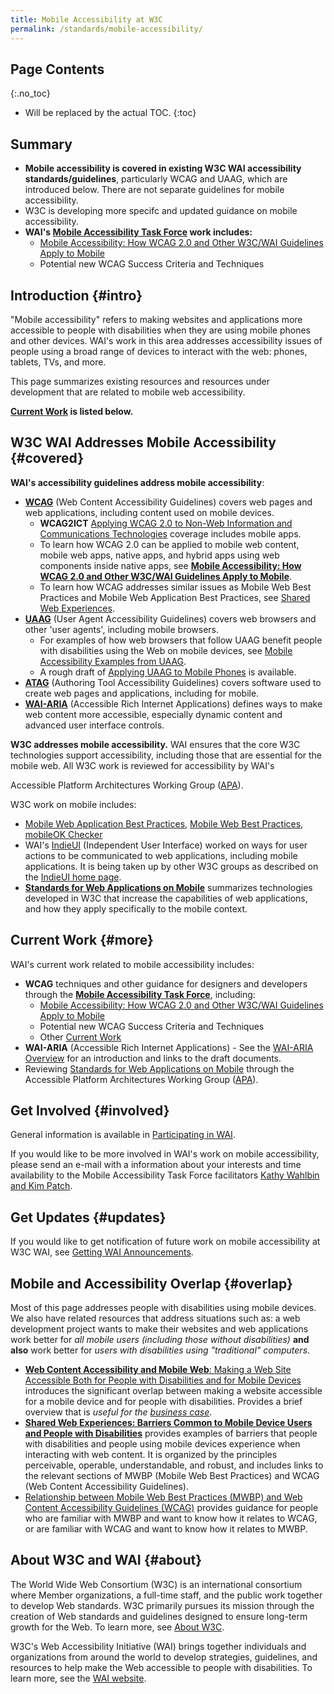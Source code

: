 ```yaml
---
title: Mobile Accessibility at W3C
permalink: /standards/mobile-accessibility/
---
```


Page Contents
-------------
{:.no_toc}

-   Will be replaced by the actual TOC.
{:toc}

Summary
-------

-   **Mobile accessibility is covered in existing W3C WAI accessibility
    standards/guidelines**, particularly WCAG and UAAG, which are
    introduced below. There are not separate guidelines for mobile
    accessibility.
-   W3C is developing more specifc and updated guidance on mobile
    accessibility.
-   **WAI's [Mobile Accessibility Task
    Force](https://www.w3.org/WAI/GL/mobile-a11y-tf/) work includes:**
    -   [Mobile Accessibility: How WCAG 2.0 and Other W3C/WAI Guidelines
        Apply to
        Mobile](http://www.w3.org/TR/mobile-accessibility-mapping/)
    -   Potential new WCAG Success Criteria and Techniques

Introduction {#intro}
----------------------

"Mobile accessibility" refers to making websites and applications more
accessible to people with disabilities when they are using mobile phones
and other devices. WAI's work in this area addresses accessibility
issues of people using a broad range of devices to interact with the
web: phones, tablets, TVs, and more.

This page summarizes existing resources and resources under development
that are related to mobile web accessibility.

**[Current Work](#more) is listed below.**

W3C WAI Addresses Mobile Accessibility {#covered}
--------------------------------------------------

**WAI's accessibility guidelines address mobile accessibility**:

-   **[WCAG](http://www.w3.org/WAI/intro/wcag.php)** (Web Content
    Accessibility Guidelines) covers web pages and web applications,
    including content used on mobile devices.
    -   **WCAG2ICT** [Applying WCAG 2.0 to Non-Web Information and
        Communications Technologies](http://www.w3.org/TR/wcag2ict/)
        coverage includes mobile apps.
    -   To learn how WCAG 2.0 can be applied to mobile web content,
        mobile web apps, native apps, and hybrid apps using web
        components inside native apps, see [**Mobile Accessibility: How
        WCAG 2.0 and Other W3C/WAI Guidelines Apply to
        Mobile**](http://www.w3.org/TR/mobile-accessibility-mapping/).
    -   To learn how WCAG addresses similar issues as Mobile Web Best
        Practices and Mobile Web Application Best Practices, see [Shared
        Web Experiences](http://www.w3.org/WAI/mobile/experiences).
-   **[UAAG](http://www.w3.org/WAI/intro/uaag.php)** (User Agent
    Accessibility Guidelines) covers web browsers and other 'user
    agents', including mobile browsers.
    -   For examples of how web browsers that follow UAAG benefit people
        with disabilities using the Web on mobile devices, see [Mobile
        Accessibility Examples from
        UAAG](http://www.w3.org/TR/IMPLEMENTING-UAAG20/mobile).
    -   A rough draft of [Applying UAAG to Mobile
        Phones](http://www.w3.org/WAI/UA/work/wiki/Applying_UAAG_to_Mobile_Phones)
        is available.
-   **[ATAG](http://www.w3.org/WAI/intro/atag.php)** (Authoring Tool
    Accessibility Guidelines) covers software used to create web pages
    and applications, including for mobile.
-   **[WAI-ARIA](http://www.w3.org/WAI/intro/aria.php)** (Accessible
    Rich Internet Applications) defines ways to make web content more
    accessible, especially dynamic content and advanced user interface
    controls.

**W3C addresses mobile accessibility.** WAI ensures that the core W3C
technologies support accessibility, including those that are essential
for the mobile web. All W3C work is reviewed for accessibility by WAI's

Accessible Platform Architectures Working Group
([APA](https://www.w3.org/WAI/APA/)).

W3C work on mobile includes:

-   [Mobile Web Application Best
    Practices](http://www.w3.org/TR/mwabp/), [Mobile Web Best
    Practices](http://www.w3.org/TR/mobile-bp/), [mobileOK
    Checker](http://validator.w3.org/mobile/)
-   WAI's [IndieUI](http://www.w3.org/WAI/intro/indieui) (Independent
    User Interface) worked on ways for user actions to be communicated
    to web applications, including mobile applications. It is being
    taken up by other W3C groups as described on the [IndieUI home
    page](https://www.w3.org/WAI/IndieUI/).
-   **[Standards for Web Applications on
    Mobile](http://www.w3.org/Mobile/mobile-web-app-state/)** summarizes
    technologies developed in W3C that increase the capabilities of web
    applications, and how they apply specifically to the mobile context.

Current Work {#more}
---------------------

WAI's current work related to mobile accessibility includes:

-   **WCAG** techniques and other guidance for designers and developers
    through the [**Mobile Accessibility Task
    Force**](http://www.w3.org/WAI/GL/mobile-a11y-tf/), including:
    -   [Mobile Accessibility: How WCAG 2.0 and Other W3C/WAI Guidelines
        Apply to
        Mobile](http://www.w3.org/TR/mobile-accessibility-mapping/)
    -   Potential new WCAG Success Criteria and Techniques
    -   Other [Current
        Work](https://www.w3.org/WAI/GL/mobile-a11y-tf/wiki/Main_Page#Current_Work)
-   **WAI-ARIA** (Accessible Rich Internet Applications) - See the
    [WAI-ARIA Overview](http://www.w3.org/WAI/intro/aria.php) for an
    introduction and links to the draft documents.
-   Reviewing [Standards for Web Applications on
    Mobile](http://www.w3.org/Mobile/mobile-web-app-state/) through the
    Accessible Platform Architectures Working Group
    ([APA](https://www.w3.org/WAI/APA/)).

Get Involved {#involved}
-------------------------

General information is available in [Participating in
WAI](https://www.w3.org/WAI/participation).

If you would like to be more involved in WAI's work on mobile
accessibility, please send an e-mail with a information about your
interests and time availability to the Mobile Accessibility Task Force
facilitators [Kathy Wahlbin and Kim
Patch](mailto:kathy@interactiveaccessibility.com,Kim@redstartsystems.com?cc=wai@w3.org,shadi@w3.org&subject=Mobile%20Accessibility%20Task%20Force%20Enquiry).

Get Updates {#updates}
-----------------------

If you would like to get notification of future work on mobile
accessibility at W3C WAI, see [Getting WAI
Announcements](http://www.w3.org/WAI/about/announcements).

Mobile and Accessibility Overlap {#overlap}
--------------------------------------------

Most of this page addresses people with disabilities using mobile
devices. We also have related resources that address situations such as:
a web development project wants to make their websites and web
applications work better for *all mobile users (including those without
disabilities)* **and also** work better for *users with disabilities
using "traditional" computers*.

-   [**Web Content Accessibility and Mobile Web**: Making a Web Site
    Accessible Both for People with Disabilities and for Mobile
    Devices](http://www.w3.org/WAI/mobile/overlap.html) introduces the
    significant overlap between making a website accessible for a mobile
    device and for people with disabilities. Provides a brief overview
    that is *useful for the [business
    case](http://www.w3.org/WAI/bcase/)*.
-   [**Shared Web Experiences: Barriers Common to Mobile Device Users
    and People with
    Disabilities**](http://www.w3.org/WAI/mobile/experiences) provides
    examples of barriers that people with disabilities and people using
    mobile devices experience when interacting with web content. It is
    organized by the principles perceivable, operable, understandable,
    and robust, and includes links to the relevant sections of MWBP
    (Mobile Web Best Practices) and WCAG (Web Content Accessibility
    Guidelines).
-   [Relationship between Mobile Web Best Practices (MWBP) and Web
    Content Accessibility Guidelines
    (WCAG)](http://www.w3.org/TR/mwbp-wcag/) provides guidance for
    people who are familiar with MWBP and want to know how it relates to
    WCAG, or are familiar with WCAG and want to know how it relates to
    MWBP.

About W3C and WAI {#about}
---------------------------

The World Wide Web Consortium (W3C) is an international consortium where
Member organizations, a full-time staff, and the public work together to
develop Web standards. W3C primarily pursues its mission through the
creation of Web standards and guidelines designed to ensure long-term
growth for the Web. To learn more, see [About
W3C](http://www.w3.org/Consortium/).

W3C's Web Accessibility Initiative (WAI) brings together individuals and
organizations from around the world to develop strategies, guidelines,
and resources to help make the Web accessible to people with
disabilities. To learn more, see the [WAI
website](http://www.w3.org/WAI/).
